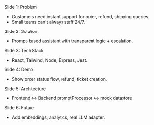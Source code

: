 Slide 1: Problem
- Customers need instant support for order, refund, shipping queries.
- Small teams can't always staff 24/7.

Slide 2: Solution
- Prompt-based assistant with transparent logic + escalation.

Slide 3: Tech Stack
- React, Tailwind, Node, Express, Jest.

Slide 4: Demo
- Show order status flow, refund, ticket creation.

Slide 5: Architecture
- Frontend <-> Backend promptProcessor <-> mock datastore

Slide 6: Future
- Add embeddings, analytics, real LLM adapter.
